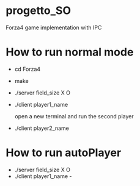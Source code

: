 # progetto_SO
Forza4 game implementation with IPC

# How to run normal mode
- cd Forza4
- make
- ./server field_size X O
- ./client player1_name

  open a new terminal and run the second player
- ./client player2_name

# How to run autoPlayer
- ./server field_size X O
- ./client player1_name -



